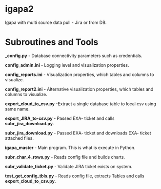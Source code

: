 # igapa2
Igapa with multi source data pull - Jira or from DB.



# Subroutines and Tools
**_config.py** - Database connectivity parameters such as credentials.

**config_admin.ini** - Logging level and visualization properties.

**config_reports.ini** - Visualization properties, which tables and columns to visualize.

**config_report2.ini** - Alternative visualization properties, which tables and columns to visualize.

**export_cloud_to_csv.py** -Extract a single database table to local csv using same name.

**export_JIRA_to-csv.py** - Passed EXA- ticket and calls **subr_jira_download.py**.

**subr_jira_download.py** - Passed EXA- ticket and downloads EXA- ticket attached files.

**igapa_master** - Main program. This is what is execute in Python.

**subr_char_4_rows.py** - Reads config file and builds charts.

**subr_validate_ticket.py** - Validate JIRA ticket exists on system.

**test_get_config_tbls.py** - Reads config file, extracts Tables and calls **export_cloud_to_csv.py**.
